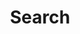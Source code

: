 ---
title: "Search"
slug: "search"
layout: "search"
outputs:
    - html
    - json
menu:
    main:
        weight: 4
        params: 
#            icon: search
---